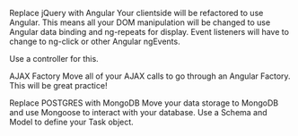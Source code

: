 Replace jQuery with Angular
Your clientside will be refactored to use Angular. This means all your DOM manipulation will be changed to use Angular data binding and ng-repeats for display. Event listeners will have to change to ng-click or other Angular ngEvents.

Use a controller for this.

AJAX Factory
Move all of your AJAX calls to go through an Angular Factory. This will be great practice!

Replace POSTGRES with MongoDB
Move your data storage to MongoDB and use Mongoose to interact with your database. Use a Schema and Model to define your Task object.